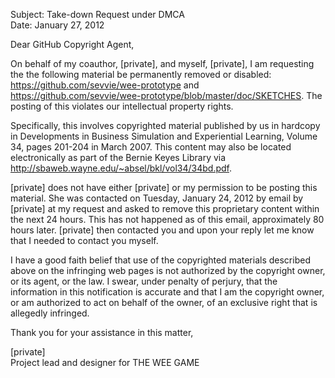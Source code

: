 Subject: Take-down Request under DMCA<br>
Date: January 27, 2012

Dear GitHub Copyright Agent,

On behalf of my coauthor, [private], and myself, [private], I am requesting the the following material be permanently removed or disabled: <https://github.com/sevvie/wee-prototype> and <https://github.com/sevvie/wee-prototype/blob/master/doc/SKETCHES>. The posting of this violates our intellectual property rights.

Specifically, this involves copyrighted material published by us in hardcopy in Developments in Business Simulation and Experiential Learning, Volume 34, pages 201-204 in March 2007. This content may also be located electronically as part of the Bernie Keyes Library via <http://sbaweb.wayne.edu/~absel/bkl/vol34/34bd.pdf>.

[private] does not have either [private] or my permission to be posting this material. She was contacted on Tuesday, January 24, 2012 by email by [private] at my request and asked to remove this proprietary content within the next 24 hours. This has not happened as of this email, approximately 80 hours later. [private] then contacted you and upon your reply let me know that I needed to contact you myself.

I have a good faith belief that use of the copyrighted materials described above on the infringing web pages is not authorized by the copyright owner, or its agent, or the law. I swear, under penalty of perjury, that the information in this notification is accurate and that I am the copyright owner, or am authorized to act on behalf of the owner, of an exclusive right that is allegedly infringed.

Thank you for your assistance in this matter,

[private]<br>
Project lead and designer for THE WEE GAME
